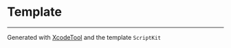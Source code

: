 # Template
---

Generated with [XcodeTool](https://github.com/TofPlay/XcodeTool) and the template `ScriptKit`
